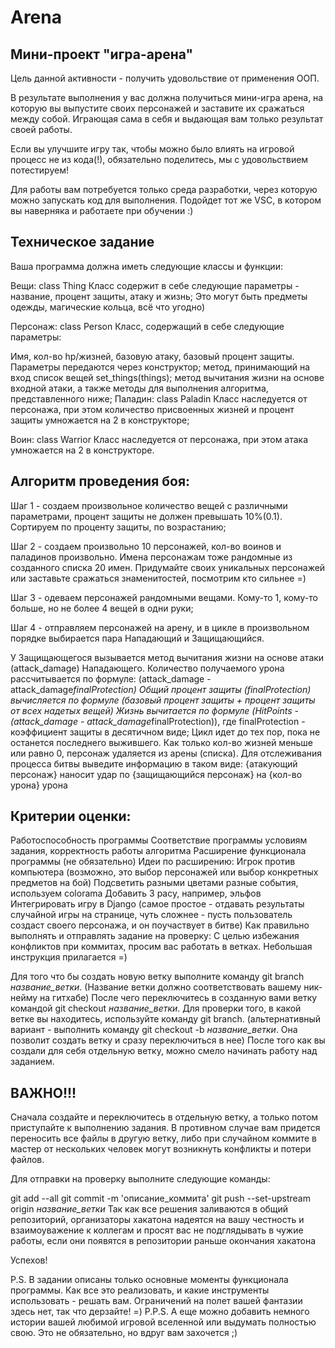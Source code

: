 # Arena

## Мини-проект "игра-арена"
Цель данной активности - получить удовольствие от применения ООП.

В результате выполнения у вас должна получиться мини-игра арена, на которую вы выпустите своих персонажей и заставите их сражаться между собой. Играющая сама в себя и выдающая вам только результат своей работы.

Если вы улучшите игру так, чтобы можно было влиять на игровой процесс не из кода(!), обязательно поделитесь, мы с удовольствием потестируем!

Для работы вам потребуется только среда разработки, через которую можно запускать код для выполнения. Подойдет тот же VSC, в котором вы наверняка и работаете при обучении :)

## Техническое задание
Ваша программа должна иметь следующие классы и функции:

Вещи: class Thing Класс содержит в себе следующие параметры - название, процент защиты, атаку и жизнь; Это могут быть предметы одежды, магические кольца, всё что угодно)

Персонаж: class Person Класс, содержащий в себе следующие параметры:

Имя, кол-во hp/жизней, базовую атаку, базовый процент защиты. Параметры передаются через конструктор;
метод, принимающий на вход список вещей set_things(things);
метод вычитания жизни на основе входной атаки, а также методы для выполнения алгоритма, представленного ниже;
Паладин: class Paladin Класс наследуется от персонажа, при этом количество присвоенных жизней и процент защиты умножается на 2 в конструкторе;

Воин: class Warrior Класс наследуется от персонажа, при этом атака умножается на 2 в конструкторе.

## Алгоритм проведения боя:
Шаг 1 - создаем произвольное количество вещей с различными параметрами, процент защиты не должен превышать 10%(0.1). Сортируем по проценту защиты, по возрастанию;

Шаг 2 - создаем произвольно 10 персонажей, кол-во воинов и паладинов произвольно. Имена персонажам тоже рандомные из созданного списка 20 имен. Придумайте своих уникальных персонажей или заставьте сражаться знаменитостей, посмотрим кто сильнее =)

Шаг 3 - одеваем персонажей рандомными вещами. Кому-то 1, кому-то больше, но не более 4 вещей в одни руки;

Шаг 4 - отправляем персонажей на арену, и в цикле в произвольном порядке выбирается пара Нападающий и Защищающийся.

У Защищающегося вызывается метод вычитания жизни на основе атаки (attack_damage) Нападающего.
Количество получаемого урона рассчитывается по формуле: (attack_damage - attack_damage*finalProtection)
Общий процент защиты (finalProtection) вычисляется по формуле (базовый процент защиты + процент защиты от всех надетых вещей)
Жизнь вычитается по формуле (HitPoints - (attack_damage - attack_damage*finalProtection)), где finalProtection - коэффициент защиты в десятичном виде;
Цикл идет до тех пор, пока не останется последнего выжившего. Как только кол-во жизней меньше или равно 0, персонаж удаляется из арены (списка). Для отслеживания процесса битвы выведите информацию в таком виде: {атакующий персонаж} наносит удар по {защищающийся персонаж} на {кол-во урона} урона

## Критерии оценки:
Работоспособность программы
Соответствие программы условиям задания, корректность работы алгоритма
Расширение функционала программы (не обязательно)
Идеи по расширению:
Игрок против компьютера (возможно, это выбор персонажей или выбор конкретных предметов на бой)
Подсветить разными цветами разные события, используем colorama
Добавить 3 расу, например, эльфов
Интегрировать игру в Django (самое простое - отдавать результаты случайной игры на странице, чуть сложнее - пусть пользователь создаст своего персонажа, и он поучаствует в битве)
Как правильно выполнять и отправлять задание на проверку:
С целью избежания конфликтов при коммитах, просим вас работать в ветках. Небольшая инструкция прилагается =)

Для того что бы создать новую ветку выполните команду git branch *название_ветки*. (Название ветки должно соответствовать вашему ник-нейму на гитхабе) После чего переключитесь в созданную вами ветку командой git checkout *название_ветки*. Для проверки того, в какой ветке вы находитесь, используйте команду git branch. (альтернативный вариант - выполнить команду git checkout -b *название_ветки*. Она позволит создать ветку и сразу переключиться в нее) После того как вы создали для себя отдельную ветку, можно смело начинать работу над заданием.

## ВАЖНО!!!
Сначала создайте и переключитесь в отдельную ветку, а только потом приступайте к выполнению задания. В противном случае вам придется переносить все файлы в другую ветку, либо при случайном коммите в мастер от нескольких человек могут возникнуть конфликты и потери файлов.

Для отправки на проверку выполните следующие команды:

git add --all
git commit -m 'описание_коммита'
git push --set-upstream origin *название_ветки*
Так как все решения заливаются в общий репозиторий, организаторы хакатона надеятся на вашу честность и взаимоуважение к коллегам и просят вас не подглядывать в чужие работы, если они появятся в репозитории раньше окончания хакатона

Успехов!

P.S. В задании описаны только основные моменты функционала программы. Как все это реализовать, и какие инструменты использовать - решать вам. Ограничений на полет вашей фантазии здесь нет, так что дерзайте! =) P.P.S. А еще можно добавить немного истории вашей любимой игровой вселенной или выдумать полностью свою. Это не обязательно, но вдруг вам захочется ;)
